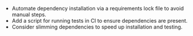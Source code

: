 - Automate dependency installation via a requirements lock file to avoid manual steps.
- Add a script for running tests in CI to ensure dependencies are present.
- Consider slimming dependencies to speed up installation and testing.
